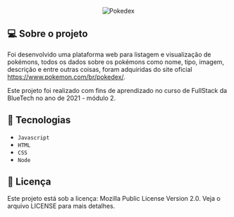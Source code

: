 <p align="center">
  <img src="/public/img/Pokédex_logo.png" alt="Pokedex"/>
</p>


## 💻 Sobre o projeto

Foi desenvolvido uma plataforma web para listagem e visualização de pokémons, todos os dados sobre os pokémons como nome, tipo, imagem, descrição e entre outras coisas, foram adquiridas do site oficial https://www.pokemon.com/br/pokedex/.

Este projeto foi realizado com fins de aprendizado no curso de FullStack da BlueTech no ano de 2021 - módulo 2.

## 🚀 Tecnologias 

- `Javascript`
- `HTML`
- `CSS`
- `Node`


## 📝 Licença 
Este projeto está sob a licença: Mozilla Public License Version 2.0. 
Veja o arquivo LICENSE para mais detalhes.